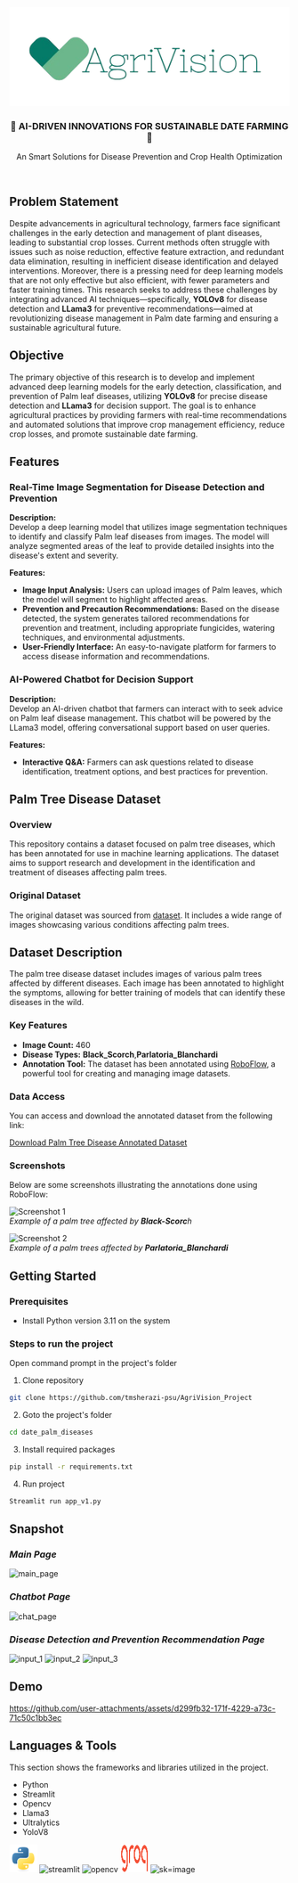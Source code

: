 <br />
<div align="center">
    <img src="assets/AgriVision.png" alt="Logo" />
    <h3 align="center">🤖 AI-DRIVEN INNOVATIONS FOR SUSTAINABLE DATE FARMING 🌴 </h3>
    <p align="center">
    An Smart Solutions for Disease Prevention and Crop Health Optimization
    <br />
  </p>
</div>
</div>
<br>

## Problem Statement
Despite advancements in agricultural technology, farmers face significant challenges in the early detection and management of plant diseases, leading to substantial crop losses. Current methods often struggle with issues such as noise reduction, effective feature extraction, and redundant data elimination, resulting in inefficient disease identification and delayed interventions. Moreover, there is a pressing need for deep learning models that are not only effective but also efficient, with fewer parameters and faster training times. This research seeks to address these challenges by integrating advanced AI techniques—specifically, **YOLOv8** for disease detection and **LLama3** for preventive recommendations—aimed at revolutionizing disease management in Palm date farming and ensuring a sustainable agricultural future.

## Objective
The primary objective of this research is to develop and implement advanced deep learning models for the early detection, classification, and prevention of Palm leaf diseases, utilizing **YOLOv8** for precise disease detection and **LLama3** for decision support. The goal is to enhance agricultural practices by providing farmers with real-time recommendations and automated solutions that improve crop management efficiency, reduce crop losses, and promote sustainable date farming.

## Features

### Real-Time Image Segmentation for Disease Detection and Prevention

**Description:**  
Develop a deep learning model that utilizes image segmentation techniques to identify and classify Palm leaf diseases from images. The model will analyze segmented areas of the leaf to provide detailed insights into the disease's extent and severity.

**Features:**
- **Image Input Analysis:** Users can upload images of Palm leaves, which the model will segment to highlight affected areas.
- **Prevention and Precaution Recommendations:** Based on the disease detected, the system generates tailored recommendations for prevention and treatment, including appropriate fungicides, watering techniques, and environmental adjustments.
- **User-Friendly Interface:** An easy-to-navigate platform for farmers to access disease information and recommendations.

### AI-Powered Chatbot for Decision Support

**Description:**  
Develop an AI-driven chatbot that farmers can interact with to seek advice on Palm leaf disease management. This chatbot will be powered by the LLama3 model, offering conversational support based on user queries.

**Features:**
- **Interactive Q&A:** Farmers can ask questions related to disease identification, treatment options, and best practices for prevention.


## Palm Tree Disease Dataset

### Overview
This repository contains a dataset focused on palm tree diseases, which has been annotated for use in machine learning applications. The dataset aims to support research and development in the identification and treatment of diseases affecting palm trees.

### Original Dataset
The original dataset was sourced from [dataset](https://drive.google.com/drive/folders/1GsEGFi5REM1Lc0185RKKpVc9CjqOf68D?usp=sharing). It includes a wide range of images showcasing various conditions affecting palm trees.

## Dataset Description
The palm tree disease dataset includes images of various palm trees affected by different diseases. Each image has been annotated to highlight the symptoms, allowing for better training of models that can identify these diseases in the wild.

### Key Features
- **Image Count:** 460 
- **Disease Types:** **Black_Scorch**,**Parlatoria_Blanchardi**
- **Annotation Tool:** The dataset has been annotated using [RoboFlow](https://roboflow.com), a powerful tool for creating and managing image datasets.

### Data Access
You can access and download the annotated dataset from the following link:

[Download Palm Tree Disease Annotated Dataset](drive-link)

### Screenshots
Below are some screenshots illustrating the annotations done using RoboFlow:

![Screenshot 1](https://github.com/ImranRiazChohan/Medina_Hackathon_Dates/blob/main/assets/class_1.PNG)  
*Example of a palm tree affected by **Black-Scorc**h*

![Screenshot 2](https://github.com/ImranRiazChohan/Medina_Hackathon_Dates/blob/main/assets/class_2.PNG)  
*Example of a palm trees affected by **Parlatoria_Blanchardi***

## Getting Started

### Prerequisites

* Install Python version 3.11 on the system
  
### Steps to run the project

Open command prompt in the project's folder
1. Clone repository 
  ```sh
  git clone https://github.com/tmsherazi-psu/AgriVision_Project
  ```
2. Goto the project's folder
  ```sh
  cd date_palm_diseases
  ```
3. Install required packages 
  ```sh
  pip install -r requirements.txt
  ```
4. Run project 
  ```sh
  Streamlit run app_v1.py
  ```
## Snapshot
### *Main Page*
![main_page](https://github.com/ImranRiazChohan/Medina_Hackathon_Dates/blob/main/assets/main_page.PNG)
### *Chatbot Page*
![chat_page](https://github.com/ImranRiazChohan/Medina_Hackathon_Dates/blob/main/assets/chatbot_page.PNG)
### *Disease Detection and Prevention Recommendation Page*
![input_1](https://github.com/ImranRiazChohan/Medina_Hackathon_Dates/blob/main/assets/image_segmentation_page_1.PNG)
![input_2](https://github.com/ImranRiazChohan/Medina_Hackathon_Dates/blob/main/assets/image_segmentation_page_2.PNG)
![input_3](https://github.com/ImranRiazChohan/Medina_Hackathon_Dates/blob/main/assets/image_segmentation_page_3.PNG)
## Demo

https://github.com/user-attachments/assets/d299fb32-171f-4229-a73c-71c50c1bb3ec    


## Languages & Tools
This section shows the frameworks and libraries utilized in the project. 
* Python
* Streamlit
* Opencv
* Llama3
* Ultralytics
* YoloV8

<p align="left"><img src="https://raw.githubusercontent.com/devicons/devicon/master/icons/python/python-original.svg" alt="python" width="50" height="50"/>
<img src="https://streamlit.io/images/brand/streamlit-mark-color.png" alt="streamlit" width="50" height="50"/>
<img src="https://upload.wikimedia.org/wikipedia/commons/5/53/OpenCV_Logo_with_text.png" alt="opencv" width="50" height="50"/>
<img src="https://raw.githubusercontent.com/RMNCLDYO/groq-ai-toolkit/main/.github/groq-logo.png" alt="groq" width="50" height="50"/>
<img src="https://avatars.githubusercontent.com/u/897180?v=4" alt="sk=image" width="50" height="50"/>
</p>



